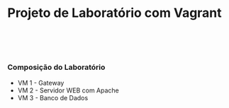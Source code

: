 <h1>Projeto de Laboratório com Vagrant<h1><br>
<h3>Composição do Laboratório</h3>
<ul>
    <li>VM 1 - Gateway</li>
    <li>VM 2 - Servidor WEB com Apache</li>
    <li>VM 3 - Banco de Dados</li>
</ul>